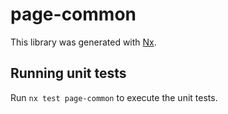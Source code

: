 # page-common

This library was generated with [Nx](https://nx.dev).

## Running unit tests

Run `nx test page-common` to execute the unit tests.
